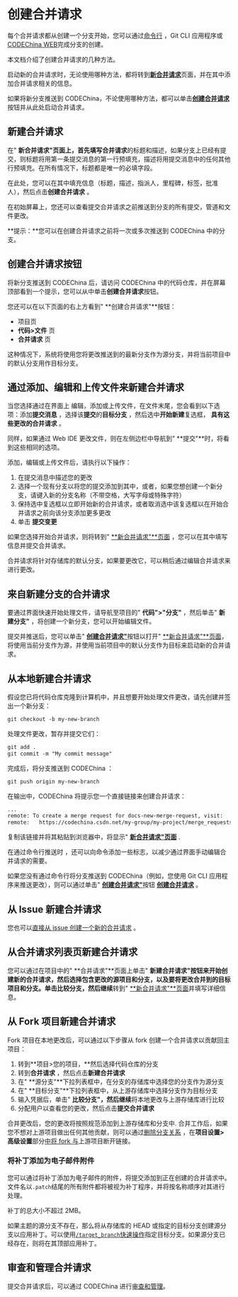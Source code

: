 # 创建合并请求[](#创建合并请求 "Permalink")

每个合并请求都从创建一个分支开始，您可以通过[命令行](#new-merge-request-from-your-local-environment) ，Git CLI 应用程序或[CODEChina WEB](#new-merge-request-from-a-new-branch-created-through-the-ui)完成分支的创建。

本文档介绍了创建合并请求的几种方法。

启动新的合并请求时，无论使用哪种方法，都将转到[**新合并请求**](#new-merge-request-page)页面，并在其中添加合并请求相关的信息。

如果将新分支推送到 CODEChina，不论使用哪种方法，都可以单击[**创建合并请求**](#create-merge-request-button)按钮并从此处启动合并请求。

## 新建合并请求[](#new-merge-request-page "Permalink")

在" **新合并请求"**页面上，首先填写**合并请求**的标题和描述，如果分支上已经有提交，则标题将用第一条提交消息的第一行预填充，描述将用提交消息中的任何其他行预填充。在所有情况下，标题都是唯一的必填字段。

在此处，您可以在其中填充信息（标题，描述，指派人，里程碑，标签，批准人），然后点击**创建合并请求** 。

在初始屏幕上，您还可以查看提交合并请求之前推送到分支的所有提交，管道和文件更改。

**提示：**您可以在创建合并请求之前将一次或多次推送到 CODEChina 中的分支。

## 创建合并请求按钮[](#create-merge-request-button "Permalink")

将新分支推送到 CODEChina 后，请访问 CODEChina 中的代码仓库，并在屏幕顶​​部看到一个提示，您可以从中单击**创建合并请求**按钮。

您还可以在以下页面的右上方看到" **创建合并请求"**按钮：

*   项目页
*   **代码>文件** 页
*   **合并请求** 页

这种情况下，系统将使用您将更改推送到的最新分支作为源分支，并将当前项目中的默认分支用作目标分支。

## 通过添加、编辑和上传文件来新建合并请求[](#new-merge-request-by-adding-editing-and-uploading-a-file "Permalink")

当您选择通过在界面上 编辑，添加或上传文件，在文件末尾，您会看到以下选项：添加**提交消息** ，选择该**提交**的**目标分支** ，然后选中**开始新建**复选框， **具有这些更改的合并请求** 。

同样，如果通过 Web IDE 更改文件，则在左侧边栏中导航到" **提交"**时，将看到这些相同的选项。

添加，编辑或上传文件后，请执行以下操作：

1.  在提交消息中描述您的更改
2.  选择一个现有分支以将您的提交添加到其中，或者，如果您想创建一个新分支，请键入新的分支名称（不带空格，大写字母或特殊字符）
3.  保持选中复选框以立即开始新的合并请求，或者取消选中该复选框以在开始合并请求之前向该分支添加更多更改
4.  单击 **提交变更**

如果您选择开始合并请求，则将转到" [**新合并请求"**页面](#new-merge-request-page) ，您可以在其中填写信息并提交合并请求。

合并请求将针对存储库的默认分支，如果要更改它，可以稍后通过编辑合并请求来进行更改。

## 来自新建分支的合并请求[](#new-merge-request-from-a-new-branch-created-through-the-ui "Permalink")

要通过界面快速开始处理文件，请导航至项目的" **代码">"分支"** ，然后单击" **新建分支"** ，将创建一个新分支，您可以开始编辑文件。

提交并推送后，您可以单击" [**创建合并请求"**](#create-merge-request-button)按钮以打开" [**新合并请求"**页面](#new-merge-request-page)， 将使用当前分支作为源，并使用当前项目中的默认分支作为目标来启动新的合并请求。

## 从本地新建合并请求[](#new-merge-request-from-your-local-environment "Permalink")

假设您已将代码仓库克隆到计算机中，并且想要开始处理文件更改，请先创建并签出一个新分支：

```markdown
git checkout -b my-new-branch 
```

处理文件更改，暂存并提交它们：

```markdown
git add .
git commit -m "My commit message" 
```

完成后，将分支推送到 CODEChina ：

```markdown
git push origin my-new-branch 
```

在输出中，CODEChina 将提示您一个直接链接来创建合并请求：

```markdown
...
remote: To create a merge request for docs-new-merge-request, visit:
remote:   https://codechina.csdn.net/my-group/my-project/merge_requests/new?merge_request%5Bsource_branch%5D=my-new-branch 
```

复制该链接并将其粘贴到浏览器中，将显示" [**新合并请求"页面**](#new-merge-request-page) .

在通过命令行推送时 ，还可以向命令添加一些标志，以减少通过界面手动编辑合并请求的需要。

如果您没有通过命令行将分支推送到 CODEChina（例如，您使用 Git CLI 应用程序来推送更改），则可以通过单击" [**创建合并请求"**](#create-merge-request-button)按钮 [**创建合并请求**](#create-merge-request-button) 。

## 从 Issue 新建合并请求[](#new-merge-request-from-an-issue "Permalink")

您也可以[直接从 issue 创建一个新的合并请求](/docs/user/project/repo/web-editor#create-a-new-branch-from-an-issue) 。

## 从合并请求列表页新建合并请求[](#new-merge-request-from-the-merge-requests-page "Permalink")

您可以通过在项目中的" **合并请求"**页面上单击" **新建合并请求"**按钮来开始创建新的合并请求，然后选择包含更改的源项目和分支，以及要将更改合并到的目标项目和分支。单击**比较分支，然后继续**转到" [**新合并请求"**页面](#new-merge-request-page)并填写详细信息。

## 从 Fork 项目新建合并请求[](#new-merge-request-from-a-fork "Permalink")

Fork 项目在本地更改后，可以通过以下步骤从 fork 创建一个合并请求以贡献回主项目：

1.  转到**项目>您的项目，**然后选择代码仓库的分支
2.  转到**合并请求** ，然后点击**新建合并请求** 
3.  在" **源分支"**下拉列表框中，在分支的存储库中选择您的分支作为源分支
4.  在" **目标分支"**下拉列表框中，从上游存储库中选择分支作为目标分支
5.  输入凭据后，单击" **比较分支"，然后继续**将本地更改与上游存储库进行比较
6.  分配用户以查看您的更改，然后点击**提交合并请求** 

合并更改后，您的更改将按照规范添加到上游存储库和分支中. 合并工作后，如果您不想对上游项目做出任何其他贡献，则可以通过[删除分支关系](/docs/user/project/settings#removing-a-fork-relationship) ，在**项目设置> 高级设置**部分[中将 fork 与](/docs/user/project/settings#removing-a-fork-relationship)上游项目断开链接。

### 将补丁添加为电子邮件附件[](#adding-patches-when-creating-a-merge-request-via-e-mail "Permalink")

您可以通过将补丁添加为电子邮件的附件，将提交添加到正在创建的合并请求中。文件名以`.patch`结尾的所有附件都将被视为补丁程序，并将按名称顺序对其进行处理。

补丁的总大小不超过 2MB。

如果主题的源分支不存在，那么将从存储库的 HEAD 或指定的目标分支创建源分支以应用补丁。可以使用[`/target_branch`快速操作](/docs/user/project/quick-actions)指定目标分支。如果源分支已经存在，则将在其顶部应用补丁。

## 审查和管理合并请求[](#reviewing-and-managing-merge-requests "Permalink")

提交合并请求后，可以通过 CODEChina 进行[审查和管理](/docs/user/project/merge-request/reviewing)。